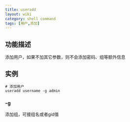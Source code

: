 ```yaml
---
title: useradd
layout: wiki
category: shell command
tags: [用户,添加]
---
```


## 功能描述

添加用户，如果不加其它参数，则不会添加密码、组等额外信息

## 实例

```
# 添加用户
useradd username -g admin
```

### -g

添加组，可接组名或者gid值

